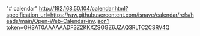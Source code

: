 "# calendar" 
http://192.168.50.104/calendar.html?specification_url=https://raw.githubusercontent.com/isnave/calendar/refs/heads/main/Open-Web-Calendar-inv.json?token=GHSAT0AAAAAADF3Z2KKXZSGGZ6JZAQ3RLTC2CSRV4Q
